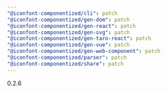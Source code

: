 ```yaml
---
"@iconfont-componentized/cli": patch
"@iconfont-componentized/gen-dom": patch
"@iconfont-componentized/gen-react": patch
"@iconfont-componentized/gen-svg": patch
"@iconfont-componentized/gen-taro-react": patch
"@iconfont-componentized/gen-vue": patch
"@iconfont-componentized/gen-web-component": patch
"@iconfont-componentized/parser": patch
"@iconfont-componentized/share": patch
---
```


0.2.6

